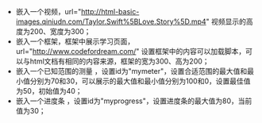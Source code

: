 - 嵌入一个视频，url="http://html-basic-images.qiniudn.com/Taylor.Swift%5BLove.Story%5D.mp4" 视频显示的高度为200、宽度为300；
- 嵌入一个框架，框架中展示学习页面，url="http://www.codefordream.com/" 设置框架中的内容可以加载脚本，可以与html文档有相同的内容来源，框架的宽为300、高为200；
- 嵌入一个已知范围的测量 ，设置id为"mymeter"，设置合适范围的最大值和最小值分别为70和30，可以展示的最大值和最小值分别为100和0，设置最佳值为50，初始值为40；
- 嵌入一个进度条 ，设置id为"myprogress"，设置进度条的最大值为80，当前值为30；